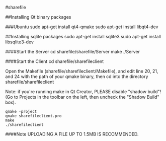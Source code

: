 #sharefile

##Installing Qt binary packages

###Ubuntu
	sudo apt-get install qt4-qmake
    	sudo apt-get install libqt4-dev

##Installing sqlite packages
	sudo apt-get install sqlite3
	sudo apt-get install libsqlite3-dev
    
####Start the Server
	cd sharefile/sharefile/Server
    	make
    	./Server <port number>
    
####Start the Client
	cd sharefile/sharefileclient

Open the Makefile (sharefile/sharefileclient/Makefile), and edit line 20, 21, and 24 with the path of your qmake binary, then cd into the directory sharefile/sharefileclient

Note: if you're running make in Qt Creator, PLEASE disable "shadow build"! (Go to Projects in the toolbar on the left, then uncheck the "Shadow Build" box).

	qmake -project 
	qmake sharefileclient.pro 
	make 
	./sharefileclient

####Note
UPLOADING A FILE UP TO 1.5MB IS RECOMMENDED.
